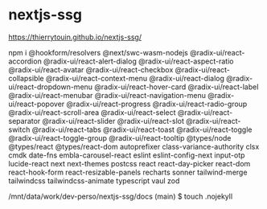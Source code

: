 # nextjs-ssg


https://thierrytouin.github.io/nextjs-ssg/


npm i @hookform/resolvers @next/swc-wasm-nodejs @radix-ui/react-accordion @radix-ui/react-alert-dialog @radix-ui/react-aspect-ratio @radix-ui/react-avatar @radix-ui/react-checkbox @radix-ui/react-collapsible @radix-ui/react-context-menu @radix-ui/react-dialog @radix-ui/react-dropdown-menu @radix-ui/react-hover-card @radix-ui/react-label @radix-ui/react-menubar @radix-ui/react-navigation-menu @radix-ui/react-popover @radix-ui/react-progress @radix-ui/react-radio-group @radix-ui/react-scroll-area @radix-ui/react-select @radix-ui/react-separator @radix-ui/react-slider @radix-ui/react-slot @radix-ui/react-switch @radix-ui/react-tabs @radix-ui/react-toast @radix-ui/react-toggle @radix-ui/react-toggle-group @radix-ui/react-tooltip @types/node @types/react @types/react-dom autoprefixer class-variance-authority clsx cmdk date-fns embla-carousel-react eslint eslint-config-next input-otp lucide-react next next-themes postcss react react-day-picker react-dom react-hook-form react-resizable-panels recharts sonner tailwind-merge tailwindcss tailwindcss-animate typescript vaul zod



/mnt/data/work/dev-perso/nextjs-ssg/docs (main) $ touch .nojekyll